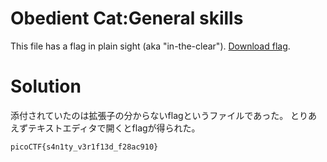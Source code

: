 # Obedient Cat:General skills
This file has a flag in plain sight (aka "in-the-clear"). [Download flag](https://github.com/colza12/ctf_writeup/blob/main/picoCTF%202021/Obedient%20Cat/flag).

# Solution
添付されていたのは拡張子の分からないflagというファイルであった。
とりあえずテキストエディタで開くとflagが得られた。

`picoCTF{s4n1ty_v3r1f13d_f28ac910}`
